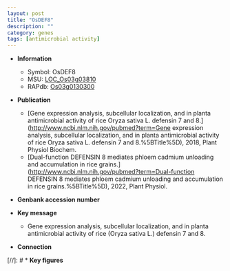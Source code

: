 ```yaml
---
layout: post
title: "OsDEF8"
description: ""
category: genes
tags: [antimicrobial activity]
---
```


* **Information**  
    + Symbol: OsDEF8  
    + MSU: [LOC_Os03g03810](http://rice.uga.edu/cgi-bin/ORF_infopage.cgi?orf=LOC_Os03g03810)  
    + RAPdb: [Os03g0130300](https://rapdb.dna.affrc.go.jp/locus/?name=Os03g0130300)  

* **Publication**  
    + [Gene expression analysis, subcellular localization, and in planta antimicrobial activity of rice Oryza sativa L. defensin 7 and 8.](http://www.ncbi.nlm.nih.gov/pubmed?term=Gene expression analysis, subcellular localization, and in planta antimicrobial activity of rice Oryza sativa L. defensin 7 and 8.%5BTitle%5D), 2018, Plant Physiol Biochem.
    + [Dual-function DEFENSIN 8 mediates phloem cadmium unloading and accumulation in rice grains.](http://www.ncbi.nlm.nih.gov/pubmed?term=Dual-function DEFENSIN 8 mediates phloem cadmium unloading and accumulation in rice grains.%5BTitle%5D), 2022, Plant Physiol.

* **Genbank accession number**  

* **Key message**  
    + Gene expression analysis, subcellular localization, and in planta antimicrobial activity of rice (Oryza sativa L.) defensin 7 and 8.

* **Connection**  

[//]: # * **Key figures**  


